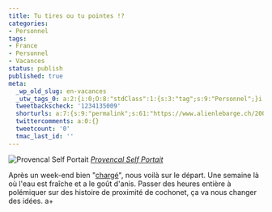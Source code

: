 ```yaml
---
title: Tu tires ou tu pointes !?
categories:
- Personnel
tags:
- France
- Personnel
- Vacances
status: publish
published: true
meta:
  _wp_old_slug: en-vacances
  _utw_tags_0: a:2:{i:0;O:8:"stdClass":1:{s:3:"tag";s:9:"Personnel";}i:1;O:8:"stdClass":1:{s:3:"tag";s:7:"Vacance";}}
  tweetbackscheck: '1234135009'
  shorturls: a:7:{s:9:"permalink";s:61:"https://www.alienlebarge.ch/2007/09/17/tu-tires-ou-tu-pointes/";s:7:"tinyurl";s:25:"https://tinyurl.com/27ctwc";s:4:"isgd";s:17:"https://is.gd/ix7W";s:5:"bitly";s:18:"https://bit.ly/gofu";s:5:"snipr";s:22:"https://snipr.com/bdax7";s:5:"snurl";s:22:"https://snurl.com/bdax7";s:7:"snipurl";s:24:"https://snipurl.com/bdax7";}
  twittercomments: a:0:{}
  tweetcount: '0'
  tmac_last_id: ''
---
```

 <img src="https://farm1.static.flickr.com/77/170555745_48d5d283f7.jpg" alt="Provencal Self Portait" />
<em><a href="https://www.flickr.com/photos/heidiandmatt/170555745/" title="photo sharing">Provencal Self Portait</a></em>

Après un week-end bien "<a href="https://www.flickr.com/photos/alienlebarge/sets/72157602048043195/" title="Photos du comptoir">chargé</a>", nous voilà sur le départ. Une semaine là où l'eau est fraîche et a le goût d'anis. Passer des heures entière à polémiquer sur des histoire de proximité de cochonet, ça va nous changer des idées. a+
